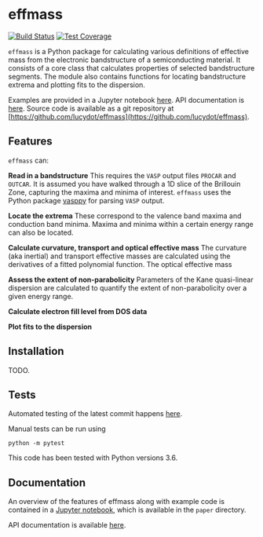 # effmass

[![Build Status](https://travis-ci.com/lucydot/effmass.svg?branch=master)](https://travis-ci.com/lucydot/effmass)
[![Test Coverage](https://api.codeclimate.com/v1/badges/8e038dc0a93d25a4c3f6/test_coverage)](https://codeclimate.com/github/lucydot/effmass/test_coverage)

`effmass` is a Python package for calculating various definitions of effective mass from the electronic bandstructure of a semiconducting material. It consists of a core class that calculates properties of selected bandstructure segments. The module also contains functions for locating bandstructure extrema and plotting fits to the dispersion.

Examples are provided in a Jupyter notebook [here](nbviewer.jupyter.org/github/lucydot/effmass/blob/master/paper/notebook.ipynb).
API documentation is [here](effmass.readthedocs.io/en/latest/).
Source code is available as a git repository at [https://github.com/lucydot/effmass](https://github.com/lucydot/effmass).

## Features

`effmass` can:

**Read in a bandstructure**
This requires the `VASP` output files `PROCAR` and `OUTCAR`. It is assumed you have walked through a 1D slice of the Brillouin Zone, capturing the maxima and minima of interest. `effmass` uses the Python package [vasppy](https://github.com/bjmorgan/vasppy) for parsing `VASP` output.

**Locate the extrema**
These correspond to the valence band maxima and conduction band minima. Maxima and minima within a certain energy range can also be located.

**Calculate curvature, transport and optical effective mass**
The curvature (aka inertial) and transport effective masses are calculated using the derivatives of a fitted polynomial function. The optical effective mass

**Assess the extent of non-parabolicity**
Parameters of the Kane quasi-linear dispersion are calculated to quantify the extent of non-parabolicity over a given energy range.

**Calculate electron fill level from DOS data**

**Plot fits to the dispersion**

## Installation

TODO.

## Tests

Automated testing of the latest commit happens [here](https://travis-ci.com/lucydot/effmass).

Manual tests can be run using 
```
python -m pytest
```

This code has been tested with Python versions 3.6.

## Documentation

An overview of the features of effmass along with example code is contained in a [Jupyter notebook](nbviewer.jupyter.org/github/lucydot/effmass/blob/master/paper/notebook.ipynb), which is available in the `paper` directory.

API documentation is available [here](effmass.readthedocs.io/en/latest/).
